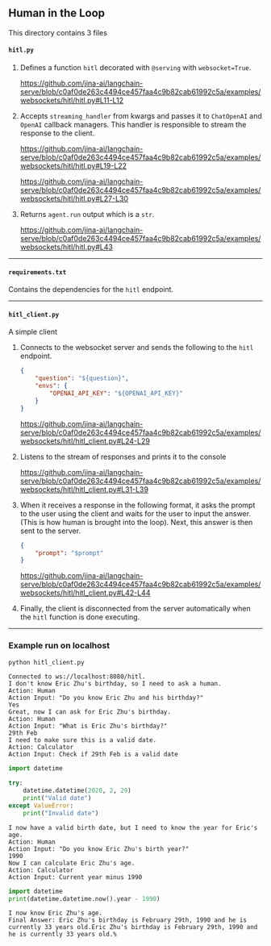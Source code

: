 ## Human in the Loop

This directory contains 3 files

#### `hitl.py` 

1. Defines a function `hitl` decorated with `@serving` with `websocket=True`.

    https://github.com/jina-ai/langchain-serve/blob/c0af0de263c4494ce457faa4c9b82cab61992c5a/examples/websockets/hitl/hitl.py#L11-L12

2. Accepts `streaming_handler` from kwargs and passes it to `ChatOpenAI` and `OpenAI` callback managers. This handler is responsible to stream the response to the client.

    https://github.com/jina-ai/langchain-serve/blob/c0af0de263c4494ce457faa4c9b82cab61992c5a/examples/websockets/hitl/hitl.py#L19-L22

    https://github.com/jina-ai/langchain-serve/blob/c0af0de263c4494ce457faa4c9b82cab61992c5a/examples/websockets/hitl/hitl.py#L27-L30

3. Returns `agent.run` output which is a `str`.

    https://github.com/jina-ai/langchain-serve/blob/c0af0de263c4494ce457faa4c9b82cab61992c5a/examples/websockets/hitl/hitl.py#L43


---

#### `requirements.txt`

Contains the dependencies for the `hitl` endpoint.

---


#### `hitl_client.py`

A simple client

1. Connects to the websocket server and sends the following to the `hitl` endpoint.

    ```json
    {
        "question": "${question}", 
        "envs": {
            "OPENAI_API_KEY": "${OPENAI_API_KEY}"
        }
    }
    ```

    https://github.com/jina-ai/langchain-serve/blob/c0af0de263c4494ce457faa4c9b82cab61992c5a/examples/websockets/hitl/hitl_client.py#L24-L29

2. Listens to the stream of responses and prints it to the console

    https://github.com/jina-ai/langchain-serve/blob/c0af0de263c4494ce457faa4c9b82cab61992c5a/examples/websockets/hitl/hitl_client.py#L31-L39

3. When it receives a response in the following format, it asks the prompt to the user using the client and waits for the user to input the answer. (This is how human is brought into the loop). Next, this answer is then sent to the server.

    ```json
    {
        "prompt": "$prompt"
    }
    ```

    https://github.com/jina-ai/langchain-serve/blob/c0af0de263c4494ce457faa4c9b82cab61992c5a/examples/websockets/hitl/hitl_client.py#L42-L44

4. Finally, the client is disconnected from the server automatically when the `hitl` function is done executing.

---


### Example run on localhost

```bash
python hitl_client.py
```

```text
Connected to ws://localhost:8080/hitl.
I don't know Eric Zhu's birthday, so I need to ask a human.
Action: Human
Action Input: "Do you know Eric Zhu and his birthday?"
Yes
Great, now I can ask for Eric Zhu's birthday.
Action: Human
Action Input: "What is Eric Zhu's birthday?"
29th Feb
I need to make sure this is a valid date.
Action: Calculator
Action Input: Check if 29th Feb is a valid date
```

```python
import datetime

try:
    datetime.datetime(2020, 2, 29)
    print("Valid date")
except ValueError:
    print("Invalid date")
```

```text
I now have a valid birth date, but I need to know the year for Eric's age.
Action: Human
Action Input: "Do you know Eric Zhu's birth year?"
1990
Now I can calculate Eric Zhu's age.
Action: Calculator
Action Input: Current year minus 1990
```

```python
import datetime
print(datetime.datetime.now().year - 1990)
```

```text
I now know Eric Zhu's age.
Final Answer: Eric Zhu's birthday is February 29th, 1990 and he is currently 33 years old.Eric Zhu's birthday is February 29th, 1990 and he is currently 33 years old.% 
```

